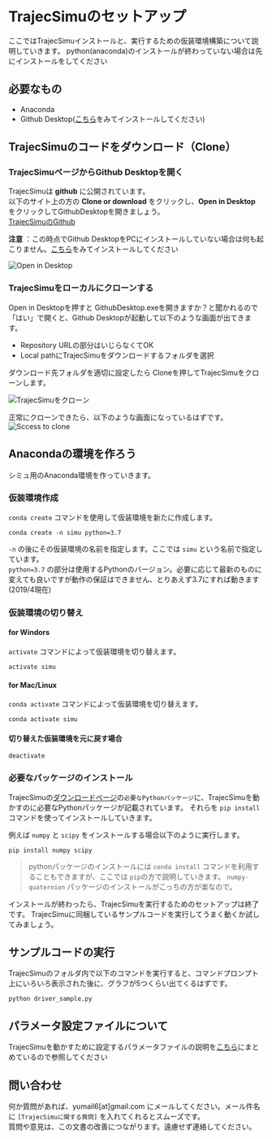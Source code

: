 # TrajecSimuのセットアップ

ここではTrajecSimuインストールと、実行するための仮装環境構築について説明していきます。
python(anaconda)のインストールが終わっていない場合は先にインストールをしてください

## 必要なもの

- Anaconda
- Github Desktop([こちら](setup_githubdesktop.md)をみてインストールしてください)

## TrajecSimuのコードをダウンロード（Clone）

### TrajecSimuページからGithub Desktopを開く

TrajecSimuは **github** に公開されています。  
以下のサイト上の方の **Clone or download** をクリックし、**Open in Desktop**
をクリックしてGithubDesktopを開きましょう。  
[TrajecSimuのGithub](https://github.com/PLANET-Q/TrajecSimu)

**注意** ：この時点でGithub DesktopをPCにインストールしていない場合は何も起こりません。[こちら](setup_githubdesktop.md)をみてインストールしてください  

![Open in Desktop](https://i.imgur.com/9Me6BnM.png)

### TrajecSimuをローカルにクローンする

Open in Desktopを押すと GithubDesktop.exeを開きますか？と聞かれるので「はい」で開くと、Github Desktopが起動して以下のような画面が出てきます。  

- Repository URLの部分はいじらなくてOK
- Local pathにTrajecSimuをダウンロードするフォルダを選択

ダウンロード先フォルダを適切に設定したら Cloneを押してTrajecSimuをクローンします。

![TrajecSimuをクローン](https://i.imgur.com/zYQfq6s.png)

正常にクローンできたら、以下のような画面になっているはずです。
![Sccess to clone](https://i.imgur.com/7cNeaRX.png)

## Anacondaの環境を作ろう

シミュ用のAnaconda環境を作っていきます。

### 仮装環境作成

`conda create` コマンドを使用して仮装環境を新たに作成します。  

```
conda create -n simu python=3.7
```

`-n` の後にその仮装環境の名前を指定します。ここでは `simu` という名前で指定しています。  
`python=3.7` の部分は使用するPythonのバージョン。必要に応じて最新のものに変えても良いですが動作の保証はできません、とりあえず3.7にすれば動きます(2019/4現在)

### 仮装環境の切り替え

#### for Windors

`activate` コマンドによって仮装環境を切り替えます。

```
activate simu
```

#### for Mac/Linux

`conda activate` コマンドによって仮装環境を切り替えます。

```
conda activate simu
```

#### 切り替えた仮装環境を元に戻す場合

```
deactivate
```

### 必要なパッケージのインストール

TrajecSimuの[ダウンロードページ](https://github.com/PLANET-Q/TrajecSimu)の`必要なPythonパッケージ`に、TrajecSimuを動かすのに必要なPythonパッケージが記載されています。
それらを `pip install` コマンドを使ってインストールしていきます。

例えば `numpy` と `scipy` をインストールする場合以下のように実行します。

```
pip install numpy scipy
```

> pythonパッケージのインストールには `conda install` コマンドを利用することもできますが、ここでは `pip`の方で説明していきます。 `numpy-quaternion` パッケージのインストールがこっちの方が楽なので。

インストールが終わったら、TrajecSimuを実行するためのセットアップは終了です。
TrajecSimuに同梱しているサンプルコードを実行してうまく動くか試してみましょう。

## サンプルコードの実行

TrajecSimuのフォルダ内で以下のコマンドを実行すると、コマンドプロンプト上にいろいろ表示された後に、グラフが5つくらい出てくるはずです。

```
python driver_sample.py
```

## パラメータ設定ファイルについて

TrajecSimuを動かすために設定するパラメータファイルの説明を[こちら](about_parameters.md)にまとめているので参照してください

## 問い合わせ

何か質問があれば、yumail6[at]gmail.com にメールしてください。メール件名に `[TrajecSimuに関する質問]` を入れてくれるとスムーズです。  
質問や意見は、この文書の改善につながります。遠慮せず連絡してください。
